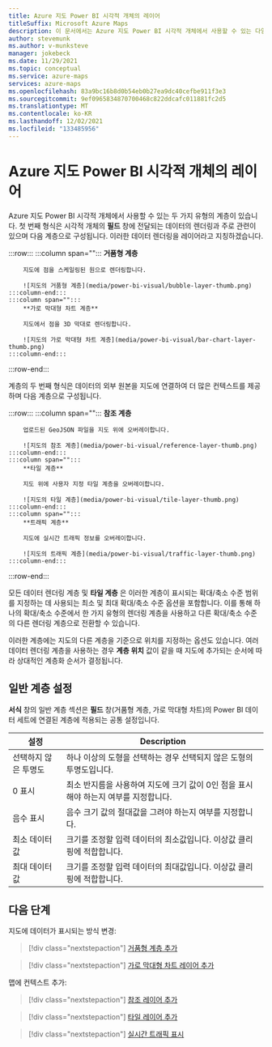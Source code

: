 ```yaml
---
title: Azure 지도 Power BI 시각적 개체의 레이어
titleSuffix: Microsoft Azure Maps
description: 이 문서에서는 Azure 지도 Power BI 시각적 개체에서 사용할 수 있는 다양한 계층에 대해 알아봅니다.
author: stevemunk
ms.author: v-munksteve
manager: jokebeck
ms.date: 11/29/2021
ms.topic: conceptual
ms.service: azure-maps
services: azure-maps
ms.openlocfilehash: 83a9bc16b8d0b54eb0b27ea9dc40cefbe911f3e3
ms.sourcegitcommit: 9ef0965834870700468c822ddcafc011881fc2d5
ms.translationtype: MT
ms.contentlocale: ko-KR
ms.lasthandoff: 12/02/2021
ms.locfileid: "133485956"
---
```

# <a name="layers-in-azure-maps-power-bi-visual"></a>Azure 지도 Power BI 시각적 개체의 레이어

Azure 지도 Power BI 시각적 개체에서 사용할 수 있는 두 가지 유형의 계층이 있습니다. 첫 번째 형식은 시각적 개체의 **필드** 창에 전달되는 데이터의 렌더링과 주로 관련이 있으며 다음 계층으로 구성됩니다. 이러한 데이터 렌더링을 레이어라고 지칭하겠습니다.

:::row:::
    :::column span="":::
        **거품형 계층**

        지도에 점을 스케일링된 원으로 렌더링합니다.

        ![지도의 거품형 계층](media/power-bi-visual/bubble-layer-thumb.png)
    :::column-end:::
    :::column span="":::
        **가로 막대형 차트 계층**

        지도에서 점을 3D 막대로 렌더링합니다.
        
        ![지도의 가로 막대형 차트 계층](media/power-bi-visual/bar-chart-layer-thumb.png)
    :::column-end:::
:::row-end:::

계층의 두 번째 형식은 데이터의 외부 원본을 지도에 연결하여 더 많은 컨텍스트를 제공하며 다음 계층으로 구성됩니다.

:::row:::
    :::column span="":::
        **참조 계층**

        업로드된 GeoJSON 파일을 지도 위에 오버레이합니다.

        ![지도의 참조 계층](media/power-bi-visual/reference-layer-thumb.png)
    :::column-end:::
    :::column span="":::
        **타일 계층**

        지도 위에 사용자 지정 타일 계층을 오버레이합니다.
        
        ![지도의 타일 계층](media/power-bi-visual/tile-layer-thumb.png)
    :::column-end:::
    :::column span="":::
        **트래픽 계층**

        지도에 실시간 트래픽 정보를 오버레이합니다.
        
        ![지도의 트래픽 계층](media/power-bi-visual/traffic-layer-thumb.png)
    :::column-end:::
:::row-end:::

모든 데이터 렌더링 계층 및 **타일 계층** 은 이러한 계층이 표시되는 확대/축소 수준 범위를 지정하는 데 사용되는 최소 및 최대 확대/축소 수준 옵션을 포함합니다. 이를 통해 하나의 확대/축소 수준에서 한 가지 유형의 렌더링 계층을 사용하고 다른 확대/축소 수준의 다른 렌더링 계층으로 전환할 수 있습니다.

이러한 계층에는 지도의 다른 계층을 기준으로 위치를 지정하는 옵션도 있습니다. 여러 데이터 렌더링 계층을 사용하는 경우 **계층 위치** 값이 같을 때 지도에 추가되는 순서에 따라 상대적인 계층화 순서가 결정됩니다.

## <a name="general-layer-settings"></a>일반 계층 설정

**서식** 창의 일반 계층 섹션은 **필드** 창(거품형 계층, 가로 막대형 차트)의 Power BI 데이터 세트에 연결된 계층에 적용되는 공통 설정입니다.

| 설정     | Description   |
|-------------|---------------|
| 선택하지 않은 투명도 | 하나 이상의 도형을 선택하는 경우 선택되지 않은 도형의 투명도입니다.  |
| 0 표시              | 최소 반지름을 사용하여 지도에 크기 값이 0인 점을 표시해야 하는지 여부를 지정합니다. |
| 음수 표시          | 음수 크기 값의 절대값을 그려야 하는지 여부를 지정합니다.   |
| 최소 데이터 값          | 크기를 조정할 입력 데이터의 최소값입니다. 이상값 클리핑에 적합합니다.  |
| 최대 데이터 값          | 크기를 조정할 입력 데이터의 최대값입니다. 이상값 클리핑에 적합합니다.  |

## <a name="next-steps"></a>다음 단계

지도에 데이터가 표시되는 방식 변경:

> [!div class="nextstepaction"]
> [거품형 계층 추가](power-bi-visual-add-bubble-layer.md)

> [!div class="nextstepaction"]
> [가로 막대형 차트 레이어 추가](power-bi-visual-add-bar-chart-layer.md)

맵에 컨텍스트 추가:

> [!div class="nextstepaction"]
> [참조 레이어 추가](power-bi-visual-add-reference-layer.md)

> [!div class="nextstepaction"]
> [타일 레이어 추가](power-bi-visual-add-tile-layer.md)

> [!div class="nextstepaction"]
> [실시간 트래픽 표시](power-bi-visual-show-real-time-traffic.md)
